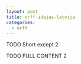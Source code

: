```yaml
---
layout: post
title: orff-idejas-latvija
categories:
  - orff
---
```


TODO Short except 2


<!--content-->

TODO FULL CONTENT 2
